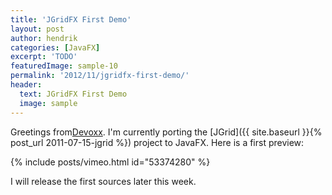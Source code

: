```yaml
---
title: 'JGridFX First Demo'
layout: post
author: hendrik
categories: [JavaFX]
excerpt: 'TODO'
featuredImage: sample-10
permalink: '2012/11/jgridfx-first-demo/'
header:
  text: JGridFX First Demo
  image: sample
---
```

Greetings from[Devoxx](http://www.devoxx.com). I'm currently porting the [JGrid]({{ site.baseurl }}{% post_url 2011-07-15-jgrid %}) project to JavaFX. Here is a first preview:

{% include posts/vimeo.html id="53374280" %}

I will release the first sources later this week.
